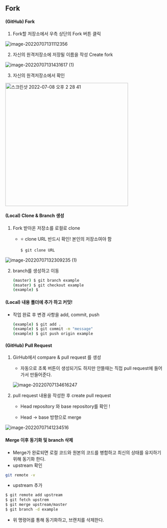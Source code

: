 ## Fork

#### (GitHub) Fork

1. Fork할 저장소에서 우측 상단의 Fork 버튼 클릭

![image-20220707131112356](https://user-images.githubusercontent.com/108647801/177930108-6d32312f-d71c-41d7-9b14-2d05b40adbcc.png)

2. 자신의 원격저장소에 저장될 이름을 작성 Create fork

![image-20220707131431617 (1)](https://user-images.githubusercontent.com/108647801/177930113-c75b2999-199b-4ca1-b0e2-b925a0a95f2e.png)


3. 자신의 원격저장소에서 확인

 <img width="384" alt="스크린샷 2022-07-08 오후 2 28 41" src="https://user-images.githubusercontent.com/108647801/177930126-b27a7730-120d-4670-8a0f-cb48b9a5591e.png">

#### (Local) Clone & Branch 생성

1. Fork 받아온 저장소를 로컬로 clone 

   - ⭐️ clone URL 반드시 확인! 본인의 저장소여야 함

     ```bash
     $ git clone URL
     ```

     

![image-20220707132309235 (1)](https://user-images.githubusercontent.com/108647801/177930155-b3391ef7-eb86-45a0-bbfd-14457c09a4e8.png)

2. branch를 생성하고 이동

   ```bash
   (master) $ git branch example
   (msater) $ git checkout example
   (example) $
   ```

   

   

#### (Local) 내용 폴더에 추가 하고 커밋!

- 작업 완료 후 변경 사항을 add, commit, push 

  ```bash
  (example) $ git add .
  (example) $ git commit -m "message"
  (example) $ git push origin example 
  ```

  

#### (GitHub) Pull Request

1. GirHub에서 compare & pull request 를 생성

   - 자동으로 초록 버튼이 생성되기도 하지만 안뜰때는 직접 pull request에 들어가서 만들어준다.

   ![image-20220707134616247](https://user-images.githubusercontent.com/108647801/177930187-82bf1aec-e92b-4d4f-ba02-6b55028aa31b.png)

2. pull request 내용을 작성한 후 create pull request

   - Head repository 와 base repository를 확인 !

   - Head → base 방향으로 merge 

  ![image-20220707141234516](https://user-images.githubusercontent.com/108647801/177930203-4b3cb23a-506a-4e3c-9e92-a81a356a07a6.png)



#### Merge 이후 동기화 및 branch 삭제

- Merge가 완료되면 로컬 코드와 원본의 코드를 병합하고 최신의 상태를 유지하기 위해 동기화 한다.
- upstream 확인

```bash
git remote -v
```

- upstream 추가

```bash
$ git remote add upstream
$ git fetch upstrem 
$ git merge upstream/master
$ git branch -d example 
```

- 위 명령어를 통해 동기화하고, 브랜치를 삭제한다.

